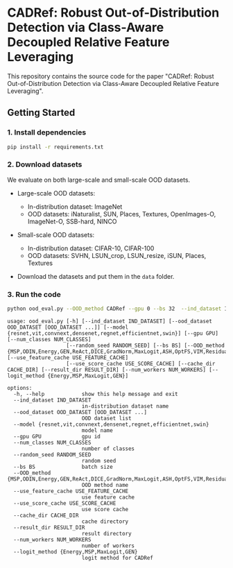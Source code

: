 # CADRef: Robust Out-of-Distribution Detection via Class-Aware Decoupled Relative Feature Leveraging

This repository contains the source code for the paper "CADRef: Robust Out-of-Distribution Detection via Class-Aware Decoupled Relative Feature Leveraging".

## Getting Started

### 1. Install dependencies

```bash
pip install -r requirements.txt
```

### 2. Download datasets
We evaluate on both large-scale and small-scale OOD datasets.

- Large-scale OOD datasets: 
    - In-distribution dataset: ImageNet
    - OOD datasets: iNaturalist, SUN, Places, Textures, OpenImages-O, ImageNet-O, SSB-hard, NINCO
- Small-scale OOD datasets:
    - In-distribution dataset: CIFAR-10, CIFAR-100
    - OOD datasets: SVHN, LSUN_crop, LSUN_resize, iSUN, Places, Textures

- Download the datasets and put them in the `data` folder.

### 3. Run the code

```bash
python ood_eval.py --OOD_method CADRef --gpu 0 --bs 32  --ind_dataset ImageNet --model resnet --ood_dataset iNat SUN Places Textures openimage_o imagenet_o
```
```
usage: ood_eval.py [-h] [--ind_dataset IND_DATASET] [--ood_dataset OOD_DATASET [OOD_DATASET ...]] [--model {resnet,vit,convnext,densenet,regnet,efficientnet,swin}] [--gpu GPU] [--num_classes NUM_CLASSES]
                   [--random_seed RANDOM_SEED] [--bs BS] [--OOD_method {MSP,ODIN,Energy,GEN,ReAct,DICE,GradNorm,MaxLogit,ASH,OptFS,VIM,Residual,CARef,CADRef}] [--use_feature_cache USE_FEATURE_CACHE]
                   [--use_score_cache USE_SCORE_CACHE] [--cache_dir CACHE_DIR] [--result_dir RESULT_DIR] [--num_workers NUM_WORKERS] [--logit_method {Energy,MSP,MaxLogit,GEN}]

options:
  -h, --help            show this help message and exit
  --ind_dataset IND_DATASET
                        in-distribution dataset name
  --ood_dataset OOD_DATASET [OOD_DATASET ...]
                        OOD dataset list
  --model {resnet,vit,convnext,densenet,regnet,efficientnet,swin}
                        model name
  --gpu GPU             gpu id
  --num_classes NUM_CLASSES
                        number of classes
  --random_seed RANDOM_SEED
                        random seed
  --bs BS               batch size
  --OOD_method {MSP,ODIN,Energy,GEN,ReAct,DICE,GradNorm,MaxLogit,ASH,OptFS,VIM,Residual,CARef,CADRef}
                        OOD method name
  --use_feature_cache USE_FEATURE_CACHE
                        use feature cache
  --use_score_cache USE_SCORE_CACHE
                        use score cache
  --cache_dir CACHE_DIR
                        cache directory
  --result_dir RESULT_DIR
                        result directory
  --num_workers NUM_WORKERS
                        number of workers
  --logit_method {Energy,MSP,MaxLogit,GEN}
                        logit method for CADRef
```